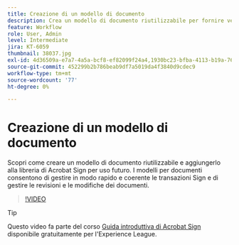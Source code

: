```yaml
---
title: Creazione di un modello di documento
description: Crea un modello di documento riutilizzabile per fornire velocità e coerenza
feature: Workflow
role: User, Admin
level: Intermediate
jira: KT-6059
thumbnail: 38037.jpg
exl-id: 4d36509a-e7a7-4a5a-bcf8-ef82099f24a4,1930bc23-bfba-4113-b19a-76634667bda3
source-git-commit: 452299b2b786beab9df7a5019da4f3840d9cdec9
workflow-type: tm+mt
source-wordcount: '77'
ht-degree: 0%

---
```


# Creazione di un modello di documento

Scopri come creare un modello di documento riutilizzabile e aggiungerlo alla libreria di Acrobat Sign per uso futuro. I modelli per documenti consentono di gestire in modo rapido e coerente le transazioni Sign e di gestire le revisioni e le modifiche dei documenti.

>[!VIDEO](https://video.tv.adobe.com/v/38037?quality=12&learn=on&hidetitle=true)

>[!TIP]
>
>Questo video fa parte del corso [Guida introduttiva di Acrobat Sign](https://experienceleague.adobe.com/?recommended=Sign-U-1-2020.1) disponibile gratuitamente per l&#39;Experience League.
